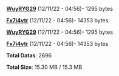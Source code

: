 [**WuyRYG29**](/data/WuyRYG29.txt) (12/11/22 - 04:56)- 1295 bytes

[**Fx7i4vtr**](/data/Fx7i4vtr.txt) (12/11/22 - 04:56)- 14353 bytes

[**WuyRYG29**](/data/WuyRYG29.txt) (12/11/22 - 04:56)- 1295 bytes

[**Fx7i4vtr**](/data/Fx7i4vtr.txt) (12/11/22 - 04:56)- 14353 bytes

**Total Datas**: 2696

**Total Size**: 15.30 MB / 15.3 MB